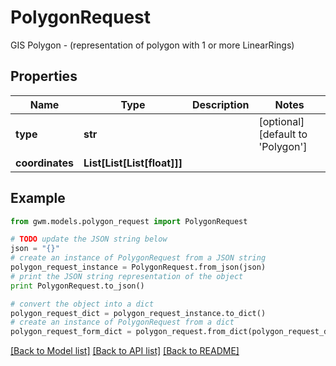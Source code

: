 # PolygonRequest

GIS Polygon - (representation of polygon with 1 or more LinearRings)

## Properties
Name | Type | Description | Notes
------------ | ------------- | ------------- | -------------
**type** | **str** |  | [optional] [default to 'Polygon']
**coordinates** | **List[List[List[float]]]** |  | 

## Example

```python
from gwm.models.polygon_request import PolygonRequest

# TODO update the JSON string below
json = "{}"
# create an instance of PolygonRequest from a JSON string
polygon_request_instance = PolygonRequest.from_json(json)
# print the JSON string representation of the object
print PolygonRequest.to_json()

# convert the object into a dict
polygon_request_dict = polygon_request_instance.to_dict()
# create an instance of PolygonRequest from a dict
polygon_request_form_dict = polygon_request.from_dict(polygon_request_dict)
```
[[Back to Model list]](../README.md#documentation-for-models) [[Back to API list]](../README.md#documentation-for-api-endpoints) [[Back to README]](../README.md)


